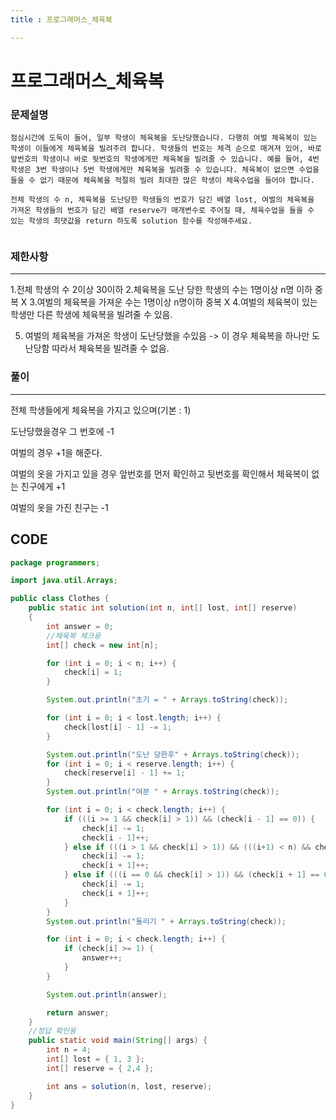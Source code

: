 ```yaml
---
title : 프로그래머스_체육복

---
```




# 프로그래머스_체육복




### 문제설명

```
점심시간에 도둑이 들어, 일부 학생이 체육복을 도난당했습니다. 다행히 여벌 체육복이 있는 학생이 이들에게 체육복을 빌려주려 합니다. 학생들의 번호는 체격 순으로 매겨져 있어, 바로 앞번호의 학생이나 바로 뒷번호의 학생에게만 체육복을 빌려줄 수 있습니다. 예를 들어, 4번 학생은 3번 학생이나 5번 학생에게만 체육복을 빌려줄 수 있습니다. 체육복이 없으면 수업을 들을 수 없기 때문에 체육복을 적절히 빌려 최대한 많은 학생이 체육수업을 들어야 합니다.

전체 학생의 수 n, 체육복을 도난당한 학생들의 번호가 담긴 배열 lost, 여벌의 체육복을 가져온 학생들의 번호가 담긴 배열 reserve가 매개변수로 주어질 때, 체육수업을 들을 수 있는 학생의 최댓값을 return 하도록 solution 함수를 작성해주세요.


```



### 제한사항

------

1.전체 학생의 수 2이상 30이하
2.체육복을 도난 당한 학생의 수는 1명이상 n명 이하 중복 X
3.여벌의 체육복을 가져운 수는 1명이상 n명이하 중복 X
4.여벌의 체육복이 있는 학생만 다른 학생에 체육복을 빌려줄 수 있음.

5. 여벌의 체육복을 가져온 학생이 도난당했을 수있음
-> 이 경우 체육복을 하나만 도난당함 따라서 체육복을 빌려줄 수 없음.



### 풀이

------

전체 학생들에게 체육복을 가지고 있으며(기본 : 1)

도난당했을경우 그 번호에 -1

여벌의 경우 +1을 해준다.

여벌의 옷을 가지고 있을 경우 앞번호를 먼저 확인하고 뒷번호를 확인해서 체육복이 없는 친구에게 +1

여벌의 옷을 가진 친구는 -1





## CODE



```java
package programmers;

import java.util.Arrays;

public class Clothes {
	public static int solution(int n, int[] lost, int[] reserve)
	{
		int answer = 0;
        //체육복 체크용
		int[] check = new int[n];

		for (int i = 0; i < n; i++) {
			check[i] = 1;
		}

		System.out.println("초기 = " + Arrays.toString(check));

		for (int i = 0; i < lost.length; i++) {
			check[lost[i] - 1] -= 1;
		}

		System.out.println("도난 당한후" + Arrays.toString(check));
		for (int i = 0; i < reserve.length; i++) {
			check[reserve[i] - 1] += 1;
		}
		System.out.println("여분 " + Arrays.toString(check));

		for (int i = 0; i < check.length; i++) {
			if (((i >= 1 && check[i] > 1)) && (check[i - 1] == 0)) {
				check[i] -= 1;
				check[i - 1]++;
			} else if (((i > 1 && check[i] > 1)) && (((i+1) < n) && check[i + 1] == 0)) {
				check[i] -= 1;
				check[i + 1]++;
			} else if (((i == 0 && check[i] > 1)) && (check[i + 1] == 0)) {
				check[i] -= 1;
				check[i + 1]++;
			}
		}
		System.out.println("돌리기 " + Arrays.toString(check));

		for (int i = 0; i < check.length; i++) {
			if (check[i] >= 1) {
				answer++;
			}
		}

		System.out.println(answer);

		return answer;
	}
    //정답 확인용
	public static void main(String[] args) {
		int n = 4;
		int[] lost = { 1, 3 };
		int[] reserve = { 2,4 };

		int ans = solution(n, lost, reserve);
	}
}

```

